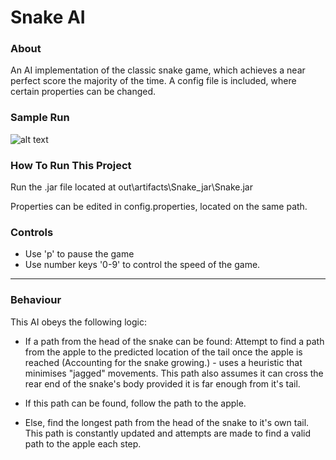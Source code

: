 # Snake AI

### About

An AI implementation of the classic snake game, which achieves a near perfect score the majority of the time.
A config file is included, where certain properties can be changed.

### Sample Run

![alt text][logo]

[logo]: https://github.com/danielbatchford/SnakeAI/sampleimage.png

### How To Run This Project

Run the .jar file located at out\\artifacts\\Snake_jar\\Snake.jar

Properties can be edited in config.properties, located on the same path.

### Controls

* Use 'p' to pause the game
* Use number keys '0-9' to control the speed of the game.
-------------------------------------------------------

### Behaviour

This AI obeys the following logic:

* If a path from the head of the snake can be found:
	Attempt to find a path from the apple to the predicted location of the tail once the apple is reached (Accounting for the snake growing.) - uses a heuristic that minimises "jagged" movements. This path also assumes it can cross the rear end of the snake's body provided it is far enough from it's tail.

*	If this path can be found, follow the path to the apple.

* Else, find the longest path from the head of the snake to it's own tail. This path is constantly updated and attempts are made to find a valid path to the apple each step.
